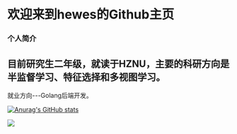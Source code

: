 # 欢迎来到hewes的Github主页
### 个人简介
目前研究生二年级，就读于HZNU，主要的科研方向是半监督学习、特征选择和多视图学习。
---
就业方向---Golang后端开发。

[![Anurag's GitHub stats](https://github-readme-stats.vercel.app/api?username=heweshub)](https://github.com/anuraghazra/github-readme-stats)

<img src="https://github-readme-stats.vercel.app/api/top-langs/?username=heweshub&hide_border=true">
